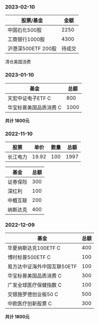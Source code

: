 ### 2023-02-10
|  股票/基金   | 金额 |
|  ----  | ----  |
|  中国石化500股  | 2250 |
|  工商银行1000股 | 4300 |
|  沪港深500ETF 200股  | 待成交 |

清仓美国消费


### 2023-01-10

|  基金   | 总额 |
|  ----  | ----  |
| 天宏中证电子ETF C  | 800 |
| 华宝标普美国品质消费 C  | 1000 |

**共计 1800元**
### 2022-11-10
|  股票   | 单价  | 数量  | 总额 |
|  ----  | ----  | ----  | ----  |
| 长江电力  | 19.92 | 100 | 1997 |

|  基金   | 总额 |
|  ----  | ----  |
| 证券保险  | 300 |
| 深红利  | 100 |
| 中概互联  | 200 |
| 纳斯达克  | 400 |

### 2022-12-09

|  基金   | 总额 |
|  ----  | ----  |
| 华夏纳斯达克100ETF C  | 400 |
| 博时标普500ETF C  | 100 |
| 易方达中证海外中国互联50ETF  | 100 |
| 华宝标普美国品质消费 C  | 300 |
| 广发全球医疗保健指数 C  | 100 |
| 交银施罗德创业板50 C  | 500 |
| 中欧医疗创新股票 C  | 300 |

**共计 1800元**
